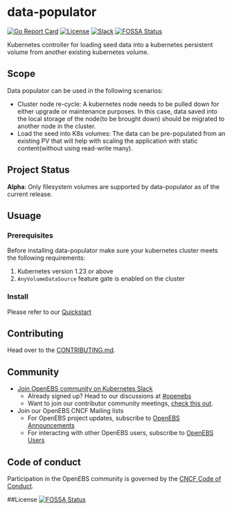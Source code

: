 # data-populator
[![Go Report Card](https://goreportcard.com/badge/github.com/openebs/data-populator)](https://goreportcard.com/report/github.com/openebs/data-populator)
[![License](https://img.shields.io/badge/License-Apache%202.0-blue.svg)](https://github.com/mum4k/termdash/blob/master/LICENSE)
[![Slack](https://img.shields.io/badge/chat!!!-slack-ff1493.svg?style=flat-square)](https://kubernetes.slack.com/messages/openebs)
[![FOSSA Status](https://app.fossa.com/api/projects/git%2Bgithub.com%2Fopenebs%2Fdata-populator.svg?type=shield)](https://app.fossa.com/projects/git%2Bgithub.com%2Fopenebs%2Fdata-populator?ref=badge_shield)

Kubernetes controller for loading seed data into a kubernetes persistent volume from another existing kubernetes volume. 

## Scope 

Data populator can be used in the following scenarios:

- Cluster node re-cycle: A kubernetes node needs to be pulled down for either upgrade or maintenance purposes. In this case, data saved into the local storage of the node(to be brought down) should be migrated to another node in the cluster.
- Load the seed into K8s volumes: The data can be pre-populated from an existing PV that will help with scaling the application with static content(without using read-write many).

## Project Status

**Alpha**: Only filesystem volumes are supported by data-populator as of the current release.

## Usuage

### Prerequisites

Before installing data-populator make sure your kubernetes cluster meets the following requirements:

1. Kubernetes version 1.23 or above
2. `AnyVolumeDataSource` feature gate is enabled on the cluster

### Install

Please refer to our [Quickstart](/docs/data-populator/data-populator.md)

## Contributing

Head over to the [CONTRIBUTING.md](./CONTRIBUTING.md).

## Community

- [Join OpenEBS community on Kubernetes Slack](https://kubernetes.slack.com)
    - Already signed up? Head to our discussions at [#openebs](https://kubernetes.slack.com/messages/openebs/)
    - Want to join our contributor community meetings, [check this out](https://github.com/openebs/openebs/blob/HEAD/community/README.md).
- Join our OpenEBS CNCF Mailing lists
    - For OpenEBS project updates, subscribe to [OpenEBS Announcements](https://lists.cncf.io/g/cncf-openebs-announcements)
    - For interacting with other OpenEBS users, subscribe to [OpenEBS Users](https://lists.cncf.io/g/cncf-openebs-users)

## Code of conduct

Participation in the OpenEBS community is governed by the [CNCF Code of Conduct](https://github.com/cncf/foundation/blob/HEAD/code-of-conduct.md).

##License
[![FOSSA Status](https://app.fossa.com/api/projects/git%2Bgithub.com%2Fopenebs%2Fdata-populator.svg?type=shield)](https://app.fossa.com/projects/git%2Bgithub.com%2Fopenebs%2Fdata-populator?ref=badge_shield)
